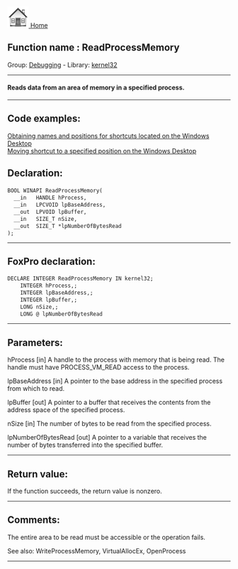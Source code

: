 [<img src="../../images/home.png"> Home ](https://github.com/VFPX/Win32API)  

## Function name : ReadProcessMemory
Group: [Debugging](../../functions_group.md#Debugging)  -  Library: [kernel32](../../libraries.md#kernel32)  
***  


#### Reads data from an area of memory in a specified process. 
***  


## Code examples:
[Obtaining names and positions for shortcuts located on the Windows Desktop](../../samples/sample_579.md)  
[Moving shortcut to a specified position on the Windows Desktop](../../samples/sample_581.md)  

## Declaration:
```foxpro  
BOOL WINAPI ReadProcessMemory(
  __in   HANDLE hProcess,
  __in   LPCVOID lpBaseAddress,
  __out  LPVOID lpBuffer,
  __in   SIZE_T nSize,
  __out  SIZE_T *lpNumberOfBytesRead
);  
```  
***  


## FoxPro declaration:
```foxpro  
DECLARE INTEGER ReadProcessMemory IN kernel32;
	INTEGER hProcess,;
	INTEGER lpBaseAddress,;
	INTEGER lpBuffer,;
	LONG nSize,;
	LONG @ lpNumberOfBytesRead  
```  
***  


## Parameters:
hProcess [in]
A handle to the process with memory that is being read. The handle must have PROCESS_VM_READ access to the process.

lpBaseAddress [in]
A pointer to the base address in the specified process from which to read.

lpBuffer [out]
A pointer to a buffer that receives the contents from the address space of the specified process.

nSize [in]
The number of bytes to be read from the specified process.

lpNumberOfBytesRead [out]
A pointer to a variable that receives the number of bytes transferred into the specified buffer.  
***  


## Return value:
If the function succeeds, the return value is nonzero.  
***  


## Comments:
The entire area to be read must be accessible or the operation fails.  
  
See also: WriteProcessMemory, VirtualAllocEx, OpenProcess    
  
***  

